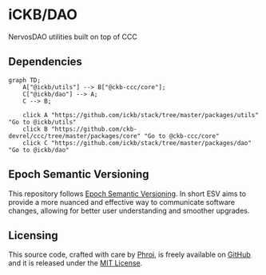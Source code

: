 # iCKB/DAO

NervosDAO utilities built on top of CCC

## Dependencies

```mermaid
graph TD;
    A["@ickb/utils"] --> B["@ckb-ccc/core"];
    C["@ickb/dao"] --> A;
    C --> B;

    click A "https://github.com/ickb/stack/tree/master/packages/utils" "Go to @ickb/utils"
    click B "https://github.com/ckb-devrel/ccc/tree/master/packages/core" "Go to @ckb-ccc/core"
    click C "https://github.com/ickb/stack/tree/master/packages/dao" "Go to @ickb/dao"
```

## Epoch Semantic Versioning

This repository follows [Epoch Semantic Versioning](https://antfu.me/posts/epoch-semver). In short ESV aims to provide a more nuanced and effective way to communicate software changes, allowing for better user understanding and smoother upgrades.

## Licensing

This source code, crafted with care by [Phroi](https://phroi.com/), is freely available on [GitHub](https://github.com/ickb/stack/tree/master/packages/dao) and it is released under the [MIT License](https://github.com/ickb/stack/tree/master/LICENSE).
